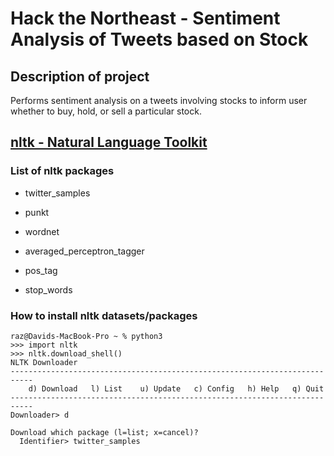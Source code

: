 # Hack the Northeast - Sentiment Analysis of Tweets based on Stock

## Description of project

Performs sentiment analysis on a tweets involving stocks to inform user whether to buy, hold, or sell a particular stock.

## [nltk - Natural Language Toolkit](http://www.nltk.org)

### List of nltk packages

- twitter_samples

- punkt

- wordnet

- averaged_perceptron_tagger

- pos_tag

- stop_words

### How to install nltk datasets/packages

```
raz@Davids-MacBook-Pro ~ % python3
>>> import nltk
>>> nltk.download_shell()
NLTK Downloader
---------------------------------------------------------------------------
    d) Download   l) List    u) Update   c) Config   h) Help   q) Quit
---------------------------------------------------------------------------
Downloader> d

Download which package (l=list; x=cancel)?
  Identifier> twitter_samples
```
